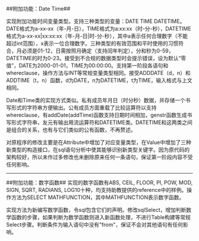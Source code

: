 ##附加功能：Date Time##

实现附加功能时间变量类型。支持三种类型的变量：DATE TIME DATETIME。DATE格式为a-xx-xx（年-月-日），TIME格式为a:xx:xx（时-分-秒），DATETIME格式为a-xx-xx|xx:xx:xx（年-月-日|时-分-秒），其中a表示任何合理数字（不能超过int范围），x表示一位合理数字。三种类型的有效范围和平时使用的习惯符合，月必须是01-12，日需按照月确定（支持闰年判定），分和秒为0-59，DATETIME的时为0-23。接受到不合规的数据类型时会提示错误，设为默认“零值”，DATE为2000-01-01，TIME为00:00:00。支持第一阶段各语句和whereclause，操作方法与INT等常规变量类型相同。接受ADDDATE（d，n）和ADDTIME（t，n）函数，d为DATE，n为DATETIME，t为TIME，输入格式与上文相同。

Date和Time类的实现方式类似。私有成员年月日（时分秒）数据，并存储一个书写形式的字符串方便输出。公有成员方面重载了比较运算符以支持whereclause，有addDate(addTime)函数支持日期时间相加，genstr函数生成书写形式字符串，友元有输出用流运算符和DATETIME类。DATETIME和这两类之间是组合的关系，也有与它们类似的公有函数，不再赘述。

对原程序的修改主要是在Attribute中增加了对应变量类型，在Value中增加了三种新类型的构造接口，在sql语句分析中使其能够识别新类型关键字。因为原代码的架构较好，所以未作过多修改也未删除原来任何一条语句，保证第一阶段内容不受任何影响。

-------------

##附加功能：数字函数##
实现的数字函数有ABS, CEIL, FLOOR, PI, POW, MOD, SIGN, SQRT, RADIANS, LOG10十种，均支持助教提供的reference中的样例。操作方法为SELECT MATHFUNCTION，其中MATHFUNCTION表示数字函数。

实现方法为新编写数学函数，令sql包含它们的声明。修改sqlSelect，增加判断数学函数的步骤，如果判断为数学函数则进入新函数处理，不进行Table构建等常规Select步骤。判断条件为输入语句中没有"from"，保证不会对其他语句有任何影响。